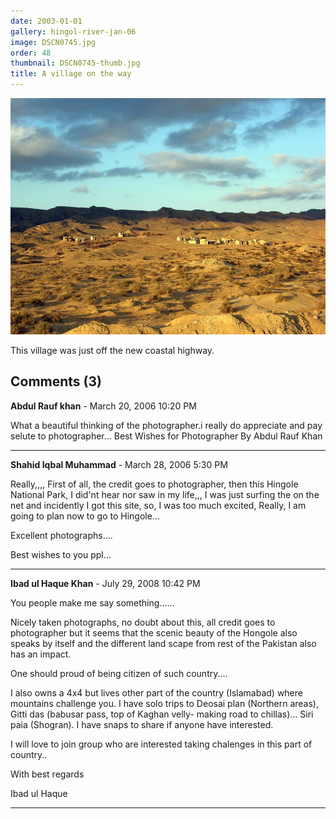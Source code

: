 ```yaml
---
date: 2003-01-01
gallery: hingol-river-jan-06
image: DSCN0745.jpg
order: 48
thumbnail: DSCN0745-thumb.jpg
title: A village on the way
---
```


![A village on the way](./DSCN0745.jpg)

This village was just off the new coastal highway.

<div id="comments">

## Comments (3)

**Abdul Rauf khan** - March 20, 2006 10:20 PM

What a beautiful thinking of the photographer.i really do appreciate and pay selute to photographer...
Best Wishes for Photographer By Abdul Rauf Khan

---

**Shahid Iqbal Muhammad** - March 28, 2006  5:30 PM

Really,,,,
First of all, the credit goes to photographer,
then this Hingole National Park,
I did'nt hear nor saw in my life,,,
I was just surfing the on the net and incidently I got this site,
so,
I was too much excited,
Really, I am going to plan now to go to Hingole...

Excellent photographs....

Best wishes to you ppl...

---

**Ibad ul Haque Khan** - July 29, 2008 10:42 PM

You people make me say something......

Nicely taken photographs, no doubt about this, all credit goes to photographer but it seems that the scenic beauty of the Hongole also speaks by itself and the different land scape from rest of the Pakistan also has an impact.

One should proud of being citizen of such country....

I also owns a 4x4 but lives other part of the country (Islamabad) where mountains challenge you. I have solo trips to Deosai plan (Northern areas), Gitti das (babusar pass, top of Kaghan velly- making road to chillas)... Siri paia (Shogran). I have snaps to share if anyone have interested.

I will love to join group who are interested taking chalenges in this part of country..

With best regards

Ibad ul Haque

---

</div>